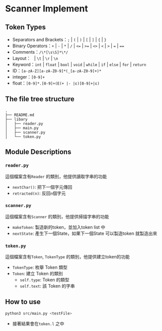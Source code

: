 # Scanner Implement 

## Token Types
- Separators and Brackets：`;` | `(` | `)` | `[` | `]` | `{` | `}`
- Binary Operators：`+` | `-` | `*` | `/` | `<=` | `>=` | `<>` | `<` | `>` | `=` | `==`
- Comments：`/\*[\s\S]*\*/`
- Layout：` ` | `\t` | `\r` | `\n`
- Keyword：`int` | `float` | `bool` | `void` | `while` | `if` | `else` | `for` | `return`
- ID：`[a-zA-Z][a-zA-Z0-9]*(_[a-zA-Z0-9]+)*`
- integer：`[0-9]+`
- float：`[0-9]*.[0-9]+(E(+ |- |ε)[0-9]+|ε)`

## The file tree structure
```
.
├── README.md
├── libary
│   ├── reader.py
│   ├── main.py
│   ├── scanner.py
│   └── token.py
```




## Module Descriptions
### `reader.py`
這個檔案含有`Reader` 的類別，他提供讀取字串的功能
- `nextChar()`: 把下一個字元傳回
- `retracted(n)`: 反回`n`個字元

### `scanner.py`
這個檔案含有`Scanner` 的類別，他提供掃描字串的功能
- `makeToken`: 製造新的token，並加入token list 中
- `nextState`: 產生下一個State，如果下一個State 可以製造token 就製造出來

### `token.py`
這個檔案含有`Token`, `TokenType` 的類別，他提供建立token的功能
- `TokenType`: 枚舉 Token 類型
- `Token`: 建立 Token 的類別
    - `self.type`: Token 的類型
    - `self.text`: 該 Token 的字串




## How to use
```bash
python3 src/main.py <testFile>
```
- 接著結果會在`token.l` 之中
